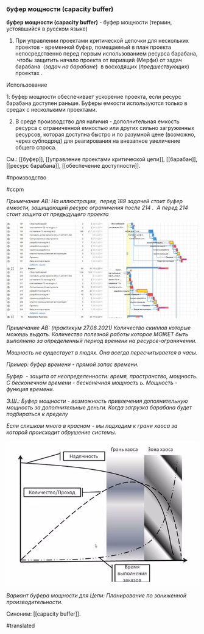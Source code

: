 ### буфер мощности (capacity buffer)

**буфер мощности (capacity buffer)** - буфер мощности (термин, устоявшийся в русском языке)

1. При управлении проектами критической цепочки для нескольких проектов - временной буфер, помещаемый в план проекта непосредственно перед первым использованием ресурса барабана,  чтобы защитить начало проекта от вариаций (Мерфи) от задач барабана  (*задач на барабане*)  в восходящих (*предшествующих*) проектах .

Использование

1: буфер мощности обеспечивает ускорение проекта, если ресурс барабана доступен раньше. Буферы емкости используются только в средах с несколькими проектами.

2. В среде производство для наличия - дополнительная емкость ресурса с ограниченной емкостью или других сильно загруженных ресурсов, которая доступна быстро и по разумной цене (возможно, через субподряд) для реагирования на внезапное увеличение общего спроса.

См.: [[буфер]], [[управление проектами критической цепи]], [[барабан]], [[ресурс барабана]], [[обеспечение доступности]].

#производство

#ccpm

*Примечание АВ: На иллюстрации,  перед 189 задачей стоит буфер емкости, защищающий ресурс ограничения после 214 .  А перед 214 стоит защита от предыдущего проекта*

![](images/image85.png)

*Примечание АВ: (практикум 27.08.2021) Количество скиллов которые можешь выдать. Количество полезной работы которое МОЖЕТ быть выполнено за определенный период времени на ресурсе-ограничении.*

*Мощность не существует в людях. Она всегда пересчитывается в часы.*

*Пример: буфер времени - прямой запас времени.*

*Буфер  - защита от неопределенности: время, пространство, мощность. С бесконечном времени - бесконечная мощность ь. Мощность - функция времени.*

*Э.Ш.: Буфер мощности - возможность привлечения дополнительную мощность за дополнительные деньги. Когда загрузка барабана будет подбираться к пределу*

*Если слишком много в красном - мы подходим к грани хаоса за которой происходит обрушение системы.*

![](images/image60.png)

*Вариант буфера мощности для Цепи: Планирование по заниженной производительности.*

Синоним: [[capacity buffer]].

#translated
